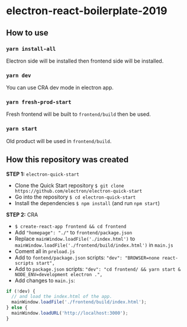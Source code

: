 # electron-react-boilerplate-2019

## How to use

### `yarn install-all`
Electron side will be installed then frontend side will be installed.

### `yarn dev`
You can use CRA dev mode in electron app.

### `yarn fresh-prod-start`
Fresh frontend will be built to `frontend/build` then be used.

### `yarn start`
Old product will be used in `frontend/build`.

## How this repository was created

**STEP 1:** `electron-quick-start`

- Clone the Quick Start repository `$ git clone https://github.com/electron/electron-quick-start`
- Go into the repository `$ cd electron-quick-start`
- Install the dependencies `$ npm install` (and run `npm start`)

**STEP 2:** CRA

- `$ create-react-app frontend && cd frontend`
- Add `"homepage": "./"` to `frontend/package.json`
- Replace `mainWindow.loadFile('./index.html')` to `mainWindow.loadFile('./frontend/build/index.html')` in `main.js`
- Coment all in `preload.js`
- Add to `fontend/package.json` scripts: `"dev": "BROWSER=none react-scripts start",`
- Add to `package.json` scripts: `"dev": "cd frontend/ && yarn start & NODE_ENV=development electron .",`
- Add changes to `main.js`:
```javascript
if (!dev) {
  // and load the index.html of the app.
  mainWindow.loadFile('./frontend/build/index.html');
} else {
  mainWindow.loadURL('http://localhost:3000');
}
```
